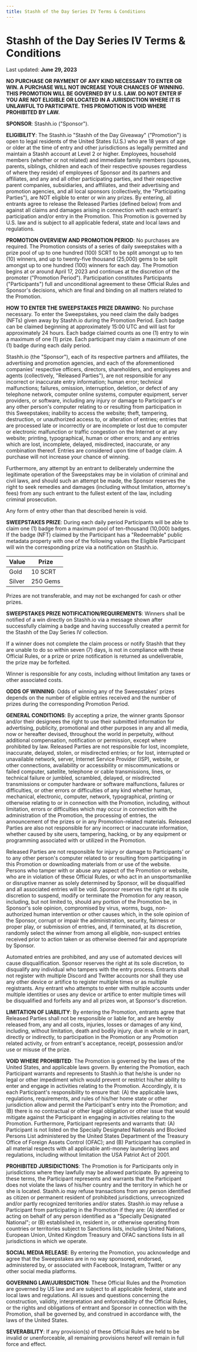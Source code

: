```yaml
---
title: Stashh of the Day Series IV Terms & Conditions
---
```


# Stashh of the Day Series IV Terms & Conditions

Last updated: **June 29, 2023** 

**NO PURCHASE OR PAYMENT OF ANY KIND NECESSARY TO ENTER OR WIN. A PURCHASE WILL NOT INCREASE YOUR CHANCES OF WINNING. THIS PROMOTION WILL BE GOVERNED BY U.S. LAW. DO NOT ENTER IF YOU ARE NOT ELIGIBLE OR LOCATED IN A JURISDICTION WHERE IT IS UNLAWFUL TO PARTICIPATE. THIS PROMOTION IS VOID WHERE PROHIBITED BY LAW.**

**SPONSOR**: Stashh.io ("Sponsor"). 

**ELIGIBILITY**: The Stashh.io "Stashh of the Day Giveaway" ("Promotion") is open to legal residents of the United States (U.S.) who are 18 years of age or older at the time of entry and other jurisdictions as legally permitted and maintain a Stashh account at Level 2 or higher. Employees, household members (whether or not related) and immediate family members (spouses, parents, siblings, children and each of their respective spouses regardless of where they reside) of employees of Sponsor and its partners and affiliates, and any and all other participating parties, and their respective parent companies, subsidiaries, and affiliates, and their advertising and promotion agencies, and all local sponsors (collectively, the "Participating Parties"), are NOT eligible to enter or win any prizes. By entering, all entrants agree to release the Released Parties (defined below) from and against all claims and damages arising in connection with each entrant's participation and/or entry in the Promotion. This Promotion is governed by U.S. law and is subject to all applicable federal, state and local laws and regulations.

**PROMOTION OVERVIEW AND PROMOTION PERIOD**: No purchases are required. The Promotion consists of a series of daily sweepstakes with a prize pool of up to one hundred (100) SCRT to be split amongst up to ten (10) winners, and up to twenty-five thousand (25,000) gems to be split amongst up to one hundred (100) winners for each day. The Promotion begins at or around April 17, 2023 and continues at the discretion of the promoter ("Promotion Period"). Participation constitutes Participants ("Participants") full and unconditional agreement to these Official Rules and Sponsor's decisions, which are final and binding on all matters related to the Promotion. 

**HOW TO ENTER THE SWEEPSTAKES PRIZE DRAWING**:  No purchase necessary. To enter the Sweepstakes, you need claim the daily badges (NFTs) given away by Stashh.io during the Promotion Period. Each badge can be claimed beginning at approximately 15:00 UTC and will last for approximately 24 hours. Each badge claimed counts as one (1) entry to win a maximum of one (1) prize. Each participant may claim a maximum of one (1) badge during each daily period.

Stashh.io (the "Sponsor"), each of its respective partners and affiliates, the advertising and promotion agencies, and each of the aforementioned companies' respective officers, directors, shareholders, and employees and agents (collectively, "Released Parties"), are not responsible for any incorrect or inaccurate entry information; human error; technical malfunctions; failures, omission, interruption, deletion, or defect of any telephone network, computer online systems, computer equipment, server providers, or software, including any injury or damage to Participant's or any other person's computer relating to or resulting from participation in this Sweepstakes; inability to access the website; theft, tampering, destruction, or unauthorized access to, or alteration of entries; entries that are processed late or incorrectly or are incomplete or lost due to computer or electronic malfunction or traffic congestion on the Internet or at any website; printing, typographical, human or other errors; and any entries which are lost, incomplete, delayed, misdirected, inaccurate, or any combination thereof. Entries are considered upon time of badge claim. A purchase will not increase your chance of winning.

Furthermore, any attempt by an entrant to deliberately undermine the legitimate operation of the Sweepstakes may be in violation of criminal and civil laws, and should such an attempt be made, the Sponsor reserves the right to seek remedies and damages (including without limitation, attorney's fees) from any such entrant to the fullest extent of the law, including criminal prosecution.

Any form of entry other than that described herein is void.

**SWEEPSTAKES PRIZE**: During each daily period Participants will be able to claim one (1) badge from a maximum pool of ten-thousand (10,000) badges. If the badge (NFT) claimed by the Participant has a "Redeemable" public metadata property with one of the following values the Eligible Participant will win the corresponding prize via a notification on Stashh.io. 

| Value  | Prize    |
|--------|----------|
| Gold   | 10 SCRT  |
| Silver | 250 Gems |

Prizes are not transferable, and may not be exchanged for cash or other prizes.

**SWEEPSTAKES PRIZE NOTIFICATION/REQUIREMENTS**:  Winners shall be notified of a win directly on Stashh.io via a message shown after successfully claiming a badge and having successfully created a permit for the Stashh of the Day Series IV collection. 

If a winner does not complete the claim process or notify Stashh that they are unable to do so within seven (7) days, is not in compliance with these Official Rules, or a prize or prize notification is returned as undeliverable, the prize may be forfeited.

Winner is responsible for any costs, including without limitation any taxes or other associated costs.

**ODDS OF WINNING**: Odds of winning any of the Sweepstakes' prizes depends on the number of eligible entries received and the number of prizes during the corresponding Promotion Period.

**GENERAL CONDITIONS**: By accepting a prize, the winner grants Sponsor and/or their designees the right to use their submitted information for advertising, publicity, promotional and other purposes in any and all media, now or hereafter devised, throughout the world in perpetuity, without additional compensation, notification or permission, except where prohibited by law. Released Parties are not responsible for lost, incomplete, inaccurate, delayed, stolen, or misdirected entries; or for lost, interrupted or unavailable network, server, Internet Service Provider (ISP), website, or other connections, availability or accessibility or miscommunications or failed computer, satellite, telephone or cable transmissions, lines, or technical failure or jumbled, scrambled, delayed, or misdirected transmissions or computer hardware or software malfunctions, failures or difficulties, or other errors or difficulties of any kind whether human, mechanical, electronic, computer, network, typographical, printing or otherwise relating to or in connection with the Promotion, including, without limitation, errors or difficulties which may occur in connection with the administration of the Promotion, the processing of entries, the announcement of the prizes or in any Promotion-related materials. Released Parties are also not responsible for any incorrect or inaccurate information, whether caused by site users, tampering, hacking, or by any equipment or programming associated with or utilized in the Promotion. 

Released Parties are not responsible for injury or damage to Participants' or to any other person's computer related to or resulting from participating in this Promotion or downloading materials from or use of the website. Persons who tamper with or abuse any aspect of the Promotion or website, who are in violation of these Official Rules, or who act in an unsportsmanlike or disruptive manner as solely determined by Sponsor, will be disqualified and all associated entries will be void. Sponsor reserves the right at its sole discretion to suspend, modify or terminate the Promotion for any reason, including, but not limited to, should any portion of the Promotion be, in Sponsor's sole opinion, compromised by virus, worms, bugs, non-authorized human intervention or other causes which, in the sole opinion of the Sponsor, corrupt or impair the administration, security, fairness or proper play, or submission of entries, and, if terminated, at its discretion, randomly select the winner from among all eligible, non-suspect entries received prior to action taken or as otherwise deemed fair and appropriate by Sponsor. 

Automated entries are prohibited, and any use of automated devices will cause disqualification. Sponsor reserves the right at its sole discretion, to disqualify any individual who tampers with the entry process. Entrants shall not register with multiple Discord and Twitter accounts nor shall they use any other device or artifice to register multiple times or as multiple registrants. Any entrant who attempts to enter with multiple accounts under multiple identities or uses any device or artifice to enter multiple times will be disqualified and forfeits any and all prizes won, at Sponsor's discretion. 

**LIMITATION OF LIABILITY**: By entering the Promotion, entrants agree that Released Parties shall not be responsible or liable for, and are hereby released from, any and all costs, injuries, losses or damages of any kind, including, without limitation, death and bodily injury, due in whole or in part, directly or indirectly, to participation in the Promotion or any Promotion related activity, or from entrant's acceptance, receipt, possession and/or use or misuse of the prize.

**VOID WHERE PROHIBITED**: The Promotion is governed by the laws of the United States, and applicable laws govern. By entering the Promotion, each Participant warrants and represents to Stashh.io that he/she is under no legal or other impediment which would prevent or restrict his/her ability to enter and engage in activities relating to the Promotion. Accordingly, it is each Participant's responsibility to ensure that: (A) the applicable laws, regulations, requirements, and rules of his/her home state or other jurisdiction allow and permit the Participant's entry into the Promotion; and (B) there is no contractual or other legal obligation or other issue that would mitigate against the Participant in engaging in activities relating to the Promotion. Furthermore, Participant represents and warrants that: (A) Participant is not listed on the Specially Designated Nationals and Blocked Persons List administered by the United States Department of the Treasury Office of Foreign Assets Control (OFAC); and (B) Participant has complied in all material respects with all applicable anti-money laundering laws and regulations, including without limitation the USA Patriot Act of 2001.

**PROHIBITED JURSIDICTIONS**: The Promotion is for Participants only in jurisdictions where they lawfully may be allowed participate. By agreeing to these terms, the Participant represents and warrants that the Participant does not violate the laws of his/her country and the territory in which he or she is located. Stashh.io may refuse transactions from any person identified as citizen or permanent resident of prohibited jurisdictions, unrecognized and/or partly recognized territories and/or states. Stashh.io may refuse a Participant from participating in the Promotion if they are: (A) identified or acting on behalf of any person identified as a "Specially Designated National"; or (B) established in, resident in, or otherwise operating from countries or territories subject to Sanctions lists, including United Nations, European Union, United Kingdom Treasury and OFAC sanctions lists in all jurisdictions in which we operate.

**SOCIAL MEDIA RELEASE**: By entering the Promotion, you acknowledge and agree that the Sweepstakes are in no way sponsored, endorsed, administered by, or associated with Facebook, Instagram, Twitter or any other social media platforms.

**GOVERNING LAW/JURISDICTION**: These Official Rules and the Promotion are governed by US law and are subject to all applicable federal, state and local laws and regulations. All issues and questions concerning the construction, validity, interpretation and enforceability of the Official Rules, or the rights and obligations of entrant and Sponsor in connection with the Promotion, shall be governed by, and construed in accordance with, the laws of the United States.

**SEVERABILITY**: If any provision(s) of these Official Rules are held to be invalid or unenforceable, all remaining provisions hereof will remain in full force and effect.